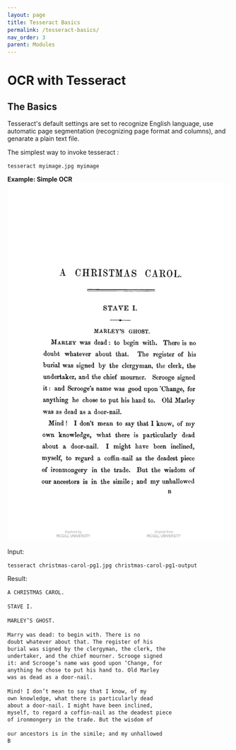 ```yaml
---
layout: page
title: Tesseract Basics
permalink: /tesseract-basics/
nav_order: 3
parent: Modules
---
```


# OCR with Tesseract

## The Basics

Tesseract's default settings are set to recognize English language, use automatic page segmentation (recognizing page format and columns), and genarate a plain text file.

The simplest way to invoke tesseract :
```
tesseract myimage.jpg myimage
```

**Example: Simple OCR**
<img alt="A Christmas Carol" src="../data/christmas-carol-pg1.jpg" width="600px"/>

Input:

```
tesseract christmas-carol-pg1.jpg christmas-carol-pg1-output
```

Result:

```
A CHRISTMAS CAROL.

STAVE I.

MARLEY’S GHOST.

Marry was dead: to begin with. There is no
doubt whatever about that. The register of his
burial was signed by the clergyman, the clerk, the
undertaker, and the chief mourner. Scrooge signed
it: and Scrooge’s name was good upon ‘Change, for
anything he chose to put his hand to. Old Marley
was as dead as a door-nail.

Mind! I don’t mean to say that I know, of my
own knowledge, what there is particularly dead
about a door-nail. I might have been inclined,
myself, to regard a coffin-nail as the deadest piece
of ironmongery in the trade. But the wisdom of

our ancestors is in the simile; and my unhallowed
B
```
